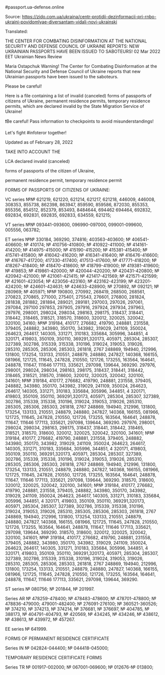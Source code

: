 #passport.ua-defense.online

Source: https://zido.com.ua/ukraina/centr-protidii-dezinformacii-pri-rnbo-ukraini-povidomlyae-diversantam-vidali-novi-ukrainski

Translated:


THE CENTER FOR COMBATING DISINFORMATION AT THE NATIONAL SECURITY AND DEFENSE COUNCIL OF UKRAINE REPORTS: NEW UKRAINIAN PASSPORTS HAVE BEEN ISSUED TO SABOTEURS!
02 Mar 2022 EET
Ukrainian News Review


Maria Ostapchuk
Warning! The Center for Combating Disinformation at the National Security and Defense Council of Ukraine reports that new Ukrainian passports have been issued to the saboteurs.

Please be careful!

Here is a file containing a list of invalid (canceled) forms of passports of citizens of Ukraine, permanent residence permits, temporary residence permits, which are declared invalid by the State Migration Service of Ukraine!

❗️Be careful! Pass information to checkpoints to avoid misunderstandings!

Let's fight #infoteror together!

Updated as of February 28, 2022

TAKE INTO ACCOUNT THE

LCA declared invalid (canceled) 

forms of passports of the citizen of Ukraine, 

permanent residence permit, temporary residence permit

FORMS OF PASSPORTS OF CITIZENS OF UKRAINE:

VC series №№ 621219, 621220, 621214, 621217, 621218, 446009, 446008, 308353, 855738, 862398, 863947, 859590, 859586, 872030, 855353, 855356, 854512, 852379, 853493, 8484644, 694462 694464, 692832, 692834, 692831, 692835, 692833, 634559, 621215; 

VT series №№ 093441-093600, 096990-097000, 099001-099600, 005556, 063782;

ET series №№ 330184, 369290, 374816; 403563-403600; № 406541-406600; № 410174; № 410756-410800; № 410922-411000; № 414161-414200; № 414975-415000; № 415190-415200; № 415381-415400; № 415741-415800; № 416042-416200; № 416341-416400; № 416476-416600; № 416767-417200; 417330-417400; 417513-417600; № 417771-418200; № 418267-418400; № 418470-418600; № 418799-419000; № 419381-419600; № 419853; № 419861-420000; № 420044-420200; № 420431-420800; № 420942-421000; № 421061-421415; № 421417-421569; № 421571-421599; № 421601-423054; № 423056-423160; № 423162-423199; № 423201-424200; № 424601-424631; № 424633-428900; № 270892, № 092121; № 280969; № 405971; №№ 190800, 270992, 268419, 268500, 268561, 270823, 270865, 271000, 275401, 275543, 276601, 276800, 281824, 281838, 281882, 281894, 289021, 289181, 297003, 297026, 297061, 297084, 297100 297853, 297905, 297916, 297924, 297934, 297963, 297976, 298001, 298024, 298034, 298163, 298175, 318437, 318441, 318442, 318465, 318521, 318570, 318600, 320012, 320025, 320042, 320100, 34160; №№ 319184, 410177, 276682, 419790, 248881, 231558, 379405, 248882, 343980, 350170, 343982, 319029, 241109, 350024, 264623, 264617, 140305, 331271, 310183, 335684, 305996, 344851, 4 320171, 419803, 350109, 350110, 369291,320173, 405971, 285304, 285307, 327389, 302786, 315339, 315338, 310196, 319024, 319053, 319026, 285310, 285305, 285306, 285303, 261818, 2767 248869, 194940, 212996, 131800, 173254, 133133, 210551, 248879, 248880, 247827, 140368, 166155, 081966, 121725, 111645, 247828, 210550, 121726, 173255, 163564, 164641, 248878, 111647, 111646 177113, 335621, 297098, 139644, 369290. 297976, 298001, 298024, 298034, 298163, 298175, 318437, 318441, 318442, 318465, 318521, 318570, 318600, 320012, 320025, 320042, 320100, 341601; №№ 319184, 410177, 276682, 419790, 248881, 231558, 379405, 248882, 343980, 350170, 343982, 319029, 241109, 350024, 264623, 264617, 140305, 331271, 310183, 335684, 305996, 344851, 4 320171, 419803, 350109, 350110, 369291,320173, 405971, 285304, 285307, 327389, 302786, 315339, 315338, 310196, 319024, 319053, 319026, 285310, 285305, 285306, 285303, 261818, 2767 248869, 194940, 212996, 131800, 173254, 133133, 210551, 248879, 248880, 247827, 140368, 166155, 081966, 121725, 111645, 247828, 210550, 121726, 173255, 163564, 164641, 248878, 111647, 111646 177113, 335621, 297098, 139644, 369290. 297976, 298001, 298024, 298034, 298163, 298175, 318437, 318441, 318442, 318465, 318521, 318570, 318600, 320012, 320025, 320042, 320100, 341601; №№ 319184, 410177, 276682, 419790, 248881, 231558, 379405, 248882, 343980, 350170, 343982, 319029, 241109, 350024, 264623, 264617, 140305, 331271, 310183, 335684, 305996, 344851, 4 320171, 419803, 350109, 350110, 369291,320173, 405971, 285304, 285307, 327389, 302786, 315339, 315338, 310196, 319024, 319053, 319026, 285310, 285305, 285306, 285303, 261818, 2767 248869, 194940, 212996, 131800, 173254, 133133, 210551, 248879, 248880, 247827, 140368, 166155, 081966, 121725, 111645, 247828, 210550, 121726, 173255, 163564, 164641, 248878, 111647, 111646 177113, 335621, 297098, 139644, 369290. 318570, 318600, 320012, 320025, 320042, 320100, 341601; №№ 319184, 410177, 276682, 419790, 248881, 231558, 379405, 248882, 343980, 350170, 343982, 319029, 241109, 350024, 264623, 264617, 140305, 331271, 310183, 335684, 305996, 344851, 4 320171, 419803, 350109, 350110, 369291,320173, 405971, 285304, 285307, 327389, 302786, 315339, 315338, 310196, 319024, 319053, 319026, 285310, 285305, 285306, 285303, 261818, 2767 248869, 194940, 212996, 131800, 173254, 133133, 210551, 248879, 248880, 247827, 140368, 166155, 081966, 121725, 111645, 247828, 210550, 121726, 173255, 163564, 164641, 248878, 111647, 111646 177113, 335621, 297098, 139644, 369290. 318570, 318600, 320012, 320025, 320042, 320100, 341601; №№ 319184, 410177, 276682, 419790, 248881, 231558, 379405, 248882, 343980, 350170, 343982, 319029, 241109, 350024, 264623, 264617, 140305, 331271, 310183, 335684, 305996, 344851, 4 320171, 419803, 350109, 350110, 369291,320173, 405971, 285304, 285307, 327389, 302786, 315339, 315338, 310196, 319024, 319053, 319026, 285310, 285305, 285306, 285303, 261818, 2767 248869, 194940, 212996, 131800, 173254, 133133, 210551, 248879, 248880, 247827, 140368, 166155, 081966, 121725, 111645, 247828, 210550, 121726, 173255, 163564, 164641, 248878, 111647, 111646 177113, 335621, 297098, 139644, 369290.

ST series № 080756; № 201844, № 201997.

Series AR № 478259-478400; № 478483-478600; № 478701-478800; № 478836-479000; 479001-482400; № 276091-276100; № 360521-360526; № 374210, № 374213, № 374214, № 376681, № 376697, № 404785, № 388173, № 404791-404793, № 420569, № 434245, № 434246, № 438612, № 438613, № 439972, № 457267.

EE series № 641999.

FORMS OF PERMANENT RESIDENCE CERTIFICATE

Series IN № 042824-044400; № 044418-045000; 

TEMPORARY RESIDENCE CERTIFICATE FORMS

Series TR № 001917-002000; № 067001-069600; № 012676-№ 013800; 
